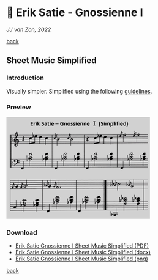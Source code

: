 🎼 Erik Satie - Gnossienne Ⅰ
============================

*JJ van Zon, 2022*

[back](../README.md)

Sheet Music Simplified
----------------------

### Introduction

Visually simpler. Simplified using the following [guidelines](https://jjvanzon.github.io/Piano-Playing-Docs/methods/sheet-music-simplification.html).

### Preview

<img src="satie-gnossienne-1-sheet-music-simplified-preview.png" width="375" />

### Download

- [Erik Satie Gnossienne Ⅰ Sheet Music Simplified (PDF)](satie-gnossienne-1-sheet-music-simplified.pdf)
- [Erik Satie Gnossienne Ⅰ Sheet Music Simplified (docx)](satie-gnossienne-1-sheet-music-simplified.docx)
- [Erik Satie Gnossienne Ⅰ Sheet Music Simplified (png)](satie-gnossienne-1-sheet-music-simplified.png)

[back](../README.md)